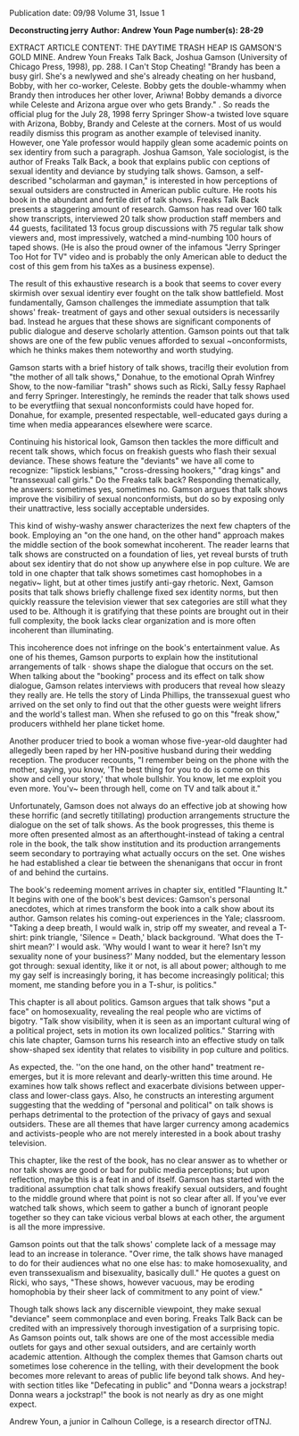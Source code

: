 Publication date: 09/98
Volume 31, Issue 1

**Deconstructing jerry**
**Author: Andrew Youn**
**Page number(s): 28-29**

EXTRACT ARTICLE CONTENT:
THE DAYTIME TRASH HEAP IS GAMSON'S GOLD MINE. 
Andrew Youn 
Freaks Talk Back, Joshua Gamson (University of Chicago Press, 1998), pp. 288. 
I Can't Stop Cheating! 
"Brandy has been a busy girl. She's a 
newlywed and she's already cheating on her 
husband, Bobby, with her co-worker, 
Celeste. Bobby gets the double-whammy 
when Brandy then introduces her other 
lover, Ariwna! Bobby demands a divorce 
while Celeste and Arizona argue over who 
gets Brandy." 
. 
So reads the official plug for the July 
28, 1998 ferry Springer Show-a twisted 
love square with Arizona, Bobby, Brandy 
and Celeste at the corners. Most of us 
would readily dismiss this program as 
another example of televised inanity. 
However, one Yale professor would happily 
glean some academic points on sex identiry 
from such a paragraph. 
Joshua Gamson, Yale sociologist, is the 
author of Freaks Talk Back, a book that 
explains public con ceptions of sexual 
identity and deviance by studying talk 
shows. 
Gamson, 
a 
self-described 
"scholarman and gayman," is interested in 
how perceptions of sexual outsiders are 
constructed in American public culture. He 
roots his book in the abundant and fertile 
dirt of talk shows. 
Freaks Talk Back presents a staggering 
amount of research. Gamson has read over 
160 talk show transcripts, interviewed 20 
talk show production staff members and 44 
guests, facilitated 13 focus group 
discussions with 75 regular talk show 
viewers and, most impressively, watched a 
mind-numbing 100 hours of taped shows. 
(He is also the proud owner of the 
infamous "Jerry Springer Too Hot for TV" 
video and is probably the only American 
able to deduct the cost of this gem from his 
taXes as a business expense). 

The result of this exhaustive research is 
a book that seems to cover every skirmish 
over sexual identiry ever fought on the talk 
show battlefield. Most fundamentally, 
Gamson challenges the immediate 
assumption that talk shows' freak-
treatment of gays and other sexual 
outsiders is necessarily bad. Instead he 
argues that these shows are significant 
components of public dialogue and deserve 
scholarly attention. Gamson points out 
that talk shows are one of the few public 
venues afforded to sexual ~onconformists, 
which he thinks makes them noteworthy 
and worth studying. 

Gamson starts with a brief history of 
talk shows, traci!lg their evolution from 
"the mother of all talk shows," Donahue, to 
the emotional Oprah Winfrey Show, to the 
now-familiar "trash" shows such as Ricki, 
SalLy fessy Raphael and ferry Springer. 
Interestingly, he reminds the reader that 
talk shows used to be everytfiing that sexual 
nonconformists could have hoped for. 
Donahue, 
for 
example, 
presented 
respectable, well-educated gays during a 
time when media appearances elsewhere 
were scarce. 

Continuing his historical look, Gamson 
then tackles the more difficult and recent 
talk shows, which focus on freakish guests 
who flash their sexual deviance. These 
shows feature the "deviants" we have all 
come to recognize: "lipstick lesbians," 
"cross-dressing hookers," "drag kings" and 
"transsexual call girls." Do the Freaks talk 
back? Responding thematically, he answers: 
sometimes yes, sometimes no. Gamson 
argues that talk shows improve the 
visibiliry of sexual nonconformists, but do 
so by exposing only their unattractive, less 
socially acceptable undersides. 

This kind of wishy-washy answer 
characterizes the next few chapters of the 
book. Employing an "on the one hand, on 
the other hand" approach makes the 
middle section of the book somewhat 
incoherent. The reader learns that talk 
shows are constructed on a foundation of 
lies, yet reveal bursts of truth about sex 
identiry that do not show up anywhere else 
in pop culture. We are told in one chapter 
that 
talk 
shows 
sometimes 
cast 
homophobes in a negativ~ light, but at 
other times justify anti-gay rhetoric. Next, 
Gamson posits that talk shows briefly 
challenge fixed sex identity norms, but 
then quickly reassure the television viewer 
that sex categories are still what they used 
to be. Although it is gratifying that these 
points are brought out in their full 
complexity, 
the book lacks clear 
organization and is more often incoherent 
than illuminating. 

This incoherence does not infringe on 
the book's entertainment value. As one of 
his themes, Gamson purports to explain 
how the institutional arrangements of talk · 
shows shape the dialogue that occurs on 
the set. When talking about the "booking" 
process and its effect on talk show 
dialogue, Gamson relates interviews with 
producers that reveal how sleazy they really 
are. He tells the story of Linda Phillips, the 
transsexual guest who arrived on the set 
only to find out that the other guests were 
weight lifrers and the world's tallest man. 
When she refused to go on this "freak 
show," producers withheld her plane ticket 
home. 

Another producer tried to book a 
woman whose five-year-old daughter had 
allegedly been raped by her HN-positive 
husband during their wedding reception. 
The producer recounts, "I remember being 
on the phone with the mother, saying, you 
know, 'The best thing for you to do is 
come on this show and cell your story,' that 
whole bullshir. You know, let me exploit 
you even more. You'v~ been through hell, 
come on TV and talk about it." 

Unfortunately, Gamson does not always 
do an effective job at showing how these 
horrific (and secretly titillating) production 
arrangements structure the dialogue on the 
set of talk shows. As the book progresses, 
this theme is more often presented almost 
as an afterthought-instead of taking a 
central role in the book, the talk show 
institution 
and 
its 
production 
arrangements seem secondary to portraying 
what actually occurs on the set. One wishes 
he had established a clear tie between the 
shenanigans that occur in front of and 
behind the curtains. 

The book's redeeming moment arrives 
in chapter six, entitled "Flaunting It." It 
begins with one of the book's best devices: 
Gamson's personal anecdotes, which at 
rimes transform the book into a calk show 
about its author. 
Gamson 
relates his coming-out 
experiences in the Yale; classroom. "Taking a 
deep breath, I would walk in, strip off my 
sweater, and reveal a T-shirt: pink triangle, 
'Silence = Death,' black background. 'What 
does the T-shirt mean?' I would ask. 'Why 
would I want to wear it here? Isn't my 
sexuality none of your business?' Many 
nodded, but the elementary lesson got 
through: sexual identity, like it or not, is all 
about power; although to me my gay self is 
increasingly boring, it has become 
increasingly political; this moment, me 
standing before you in a T-shur, is politics." 

This chapter is all about politics. 
Gamson argues that talk shows "put a face" 
on homosexuality, revealing the real people 
who are victims of bigotry. "Talk show 
visibility, when it is seen as an important 
cultural wing of a political project, sets in 
motion its own localized politics." Starring 
with chis late chapter, Gamson turns his 
research into an effective study on talk 
show-shaped sex identity that relates to 
visibility in pop culture and politics. 

As expected, the. ''on the one hand, on 
the other hand" treatment re-emerges, but 
it is more relevant and dearly-written this 
time around. He examines how talk shows 
reflect and exacerbate divisions between 
upper-class and lower-class gays. Also, he 
constructs an interesting argument 
suggesting that the wedding of "personal 
and political" on talk shows is perhaps 
detrimental to the protection of the privacy 
of gays and sexual outsiders. These are all 
themes that have larger currency among 
academics and activists-people who are 
not merely interested in a book about 
trashy television. 

This chapter, like the rest of the book, 
has no clear answer as to whether or nor 
talk shows are good or bad for public 
media perceptions; but upon reflection, 
maybe this is a feat in and of itself. 
Gamson has started with the traditional 
assumption chat talk shows freakify sexual 
outsiders, and fought to the middle ground 
where that point is not so clear after all. If 
you've ever watched talk shows, which 
seem to gather a bunch of ignorant people 
together so they can take vicious verbal 
blows at each other, the argument is all the 
more impressive. 

Gamson points out that the talk shows' 
complete lack of a message may lead to an 
increase in tolerance. "Over rime, the talk 
shows have managed to do for their 
audiences what no one else has: to make 
homosexuality, and even transsexualism 
and bisexuality, basically dull." He quotes a 
guest on Ricki, who says, "These shows, 
however vacuous, may be eroding 
homophobia by their sheer lack of 
commitment to any point of view." 

Though talk shows lack any discernible 
viewpoint, they make sexual "deviance" 
seem commonplace and even boring. 
Freaks Talk Back can be credited with an 
impressively thorough investigation of a 
surprising topic. As Gamson points out, talk 
shows are one of the most accessible media 
outlets for gays and other sexual outsiders, 
and are certainly worth academic attention. 
Although the complex themes that Gamson 
charts out sometimes lose coherence in the 
telling, with their development the book 
becomes more relevant to areas of public life 
beyond talk shows. And hey-with section 
titles like "Defecating in public" and 
"Donna wears a jockstrap! Donna wears a 
jockstrap!" the book is not nearly as dry as 
one might expect. 

Andrew Youn, a junior in Calhoun College, is a 
research director ofTNJ.